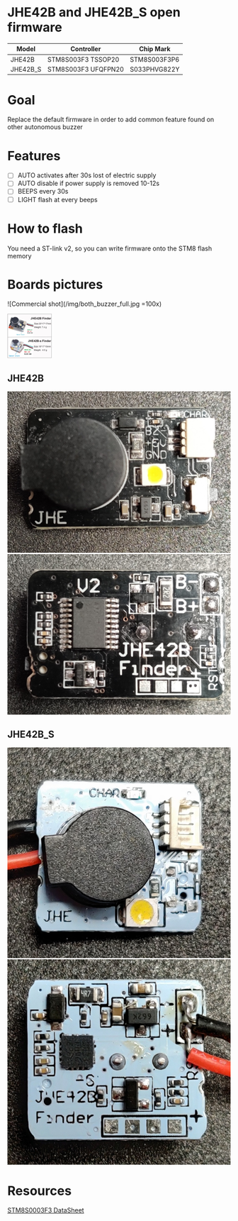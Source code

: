 # JHE42B and JHE42B_S open firmware

Model|Controller|Chip Mark
-----|----------|---------
JHE42B|STM8S003F3 TSSOP20|STM8S003F3P6
JHE42B_S|STM8S003F3 UFQFPN20|S033PHVG822Y

# Goal
Replace the default firmware in order to add common feature found on other autonomous buzzer

# Features
- [ ] AUTO activates after 30s lost of electric supply
- [ ] AUTO disable if power supply is removed 10-12s
- [ ] BEEPS every 30s
- [ ] LIGHT flash at every beeps

# How to flash

You need a ST-link v2, so you can write firmware onto the STM8 flash memory

# Boards pictures
![Commercial shot](/img/both_buzzer_full.jpg =100x)

<img src="/img/both_buzzer_full.jpg" width="100" height="100"/>


## JHE42B
![JHE42B front](/img/JHE42B_front.jpg) ![JHE42B back](/img/JHE42B_back.jpg)
## JHE42B_S
![JHE42B_S front](/img/JHE42B_S_front.jpg) ![JHE42B_S back](/img/JHE42B_S_back.jpg)

# Resources
[STM8S0003F3 DataSheet](/doc/STM8S0003F3_datasheet_dm00024550.pdf)